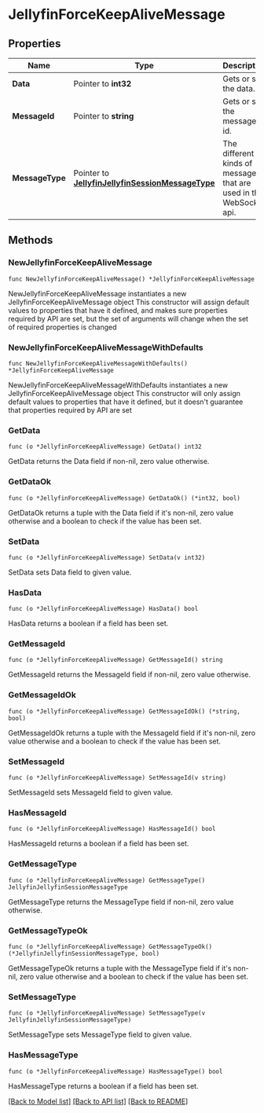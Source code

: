 # JellyfinForceKeepAliveMessage

## Properties

Name | Type | Description | Notes
------------ | ------------- | ------------- | -------------
**Data** | Pointer to **int32** | Gets or sets the data. | [optional] 
**MessageId** | Pointer to **string** | Gets or sets the message id. | [optional] 
**MessageType** | Pointer to [**JellyfinJellyfinSessionMessageType**](JellyfinSessionMessageType.md) | The different kinds of messages that are used in the WebSocket api. | [optional] [readonly] [default to JELLYFINJELLYFINSESSIONMESSAGETYPE_FORCE_KEEP_ALIVE]

## Methods

### NewJellyfinForceKeepAliveMessage

`func NewJellyfinForceKeepAliveMessage() *JellyfinForceKeepAliveMessage`

NewJellyfinForceKeepAliveMessage instantiates a new JellyfinForceKeepAliveMessage object
This constructor will assign default values to properties that have it defined,
and makes sure properties required by API are set, but the set of arguments
will change when the set of required properties is changed

### NewJellyfinForceKeepAliveMessageWithDefaults

`func NewJellyfinForceKeepAliveMessageWithDefaults() *JellyfinForceKeepAliveMessage`

NewJellyfinForceKeepAliveMessageWithDefaults instantiates a new JellyfinForceKeepAliveMessage object
This constructor will only assign default values to properties that have it defined,
but it doesn't guarantee that properties required by API are set

### GetData

`func (o *JellyfinForceKeepAliveMessage) GetData() int32`

GetData returns the Data field if non-nil, zero value otherwise.

### GetDataOk

`func (o *JellyfinForceKeepAliveMessage) GetDataOk() (*int32, bool)`

GetDataOk returns a tuple with the Data field if it's non-nil, zero value otherwise
and a boolean to check if the value has been set.

### SetData

`func (o *JellyfinForceKeepAliveMessage) SetData(v int32)`

SetData sets Data field to given value.

### HasData

`func (o *JellyfinForceKeepAliveMessage) HasData() bool`

HasData returns a boolean if a field has been set.

### GetMessageId

`func (o *JellyfinForceKeepAliveMessage) GetMessageId() string`

GetMessageId returns the MessageId field if non-nil, zero value otherwise.

### GetMessageIdOk

`func (o *JellyfinForceKeepAliveMessage) GetMessageIdOk() (*string, bool)`

GetMessageIdOk returns a tuple with the MessageId field if it's non-nil, zero value otherwise
and a boolean to check if the value has been set.

### SetMessageId

`func (o *JellyfinForceKeepAliveMessage) SetMessageId(v string)`

SetMessageId sets MessageId field to given value.

### HasMessageId

`func (o *JellyfinForceKeepAliveMessage) HasMessageId() bool`

HasMessageId returns a boolean if a field has been set.

### GetMessageType

`func (o *JellyfinForceKeepAliveMessage) GetMessageType() JellyfinJellyfinSessionMessageType`

GetMessageType returns the MessageType field if non-nil, zero value otherwise.

### GetMessageTypeOk

`func (o *JellyfinForceKeepAliveMessage) GetMessageTypeOk() (*JellyfinJellyfinSessionMessageType, bool)`

GetMessageTypeOk returns a tuple with the MessageType field if it's non-nil, zero value otherwise
and a boolean to check if the value has been set.

### SetMessageType

`func (o *JellyfinForceKeepAliveMessage) SetMessageType(v JellyfinJellyfinSessionMessageType)`

SetMessageType sets MessageType field to given value.

### HasMessageType

`func (o *JellyfinForceKeepAliveMessage) HasMessageType() bool`

HasMessageType returns a boolean if a field has been set.


[[Back to Model list]](../README.md#documentation-for-models) [[Back to API list]](../README.md#documentation-for-api-endpoints) [[Back to README]](../README.md)


